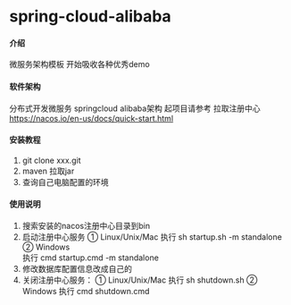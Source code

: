 # spring-cloud-alibaba

#### 介绍
微服务架构模板
开始吸收各种优秀demo

#### 软件架构
分布式开发微服务
springcloud alibaba架构
起项目请参考 拉取注册中心 https://nacos.io/en-us/docs/quick-start.html


#### 安装教程

1.  git clone xxx.git
2.  maven 拉取jar
3.  查询自己电脑配置的环境

#### 使用说明

1.  搜索安装的nacos注册中心目录到bin
2.  启动注册中心服务
    ① Linux/Unix/Mac 
    执行 sh startup.sh -m standalone 
    ② Windows  
    执行  cmd startup.cmd -m standalone
3.  修改数据库配置信息改成自己的 
4.  关闭注册中心服务：
    ① Linux/Unix/Mac
    执行  sh shutdown.sh
    ② Windows 
    执行  cmd shutdown.cmd
